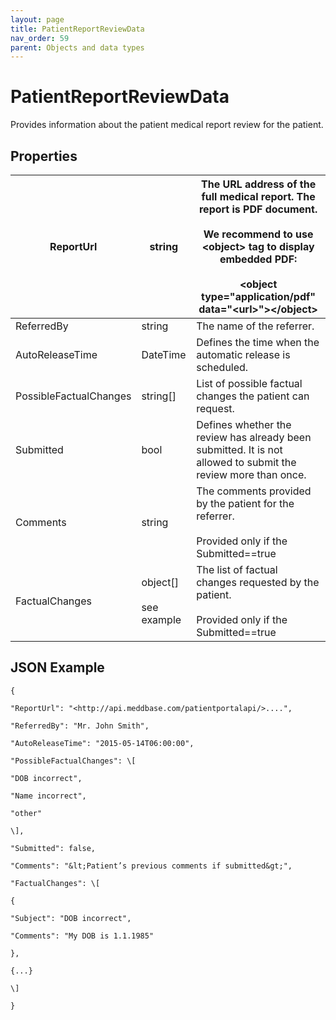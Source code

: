 ```yaml
---
layout: page
title: PatientReportReviewData
nav_order: 59
parent: Objects and data types
---
```


# PatientReportReviewDataProvides information about the patient medical report review for the patient.## Properties| ReportUrl | string | The URL address of the full medical report. The report is PDF document.<br><br>We recommend to use &lt;object&gt; tag to display embedded PDF:<br><br>&lt;object type="application/pdf" data="<url&gt;">&lt;/object&gt; || --- | --- | --- || ReferredBy | string | The name of the referrer. || AutoReleaseTime | DateTime | Defines the time when the automatic release is scheduled. || PossibleFactualChanges | string\[\] | List of possible factual changes the patient can request. || Submitted | bool | Defines whether the review has already been submitted. It is not allowed to submit the review more than once. || Comments | string | The comments provided by the patient for the referrer.<br><br>Provided only if the Submitted==true || FactualChanges | object\[\]<br><br>see example | The list of factual changes requested by the patient.<br><br>Provided only if the Submitted==true |## JSON Example```{"ReportUrl": "<http://api.meddbase.com/patientportalapi/>....","ReferredBy": "Mr. John Smith","AutoReleaseTime": "2015-05-14T06:00:00","PossibleFactualChanges": \["DOB incorrect","Name incorrect","other"\],"Submitted": false,"Comments": "&lt;Patient’s previous comments if submitted&gt;","FactualChanges": \[{"Subject": "DOB incorrect","Comments": "My DOB is 1.1.1985"},{...}\]}```